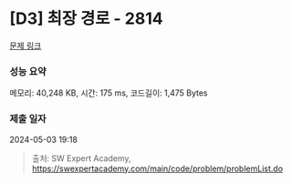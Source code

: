 # [D3] 최장 경로 - 2814 

[문제 링크](https://swexpertacademy.com/main/code/problem/problemDetail.do?contestProbId=AV7GOPPaAeMDFAXB) 

### 성능 요약

메모리: 40,248 KB, 시간: 175 ms, 코드길이: 1,475 Bytes

### 제출 일자

2024-05-03 19:18



> 출처: SW Expert Academy, https://swexpertacademy.com/main/code/problem/problemList.do